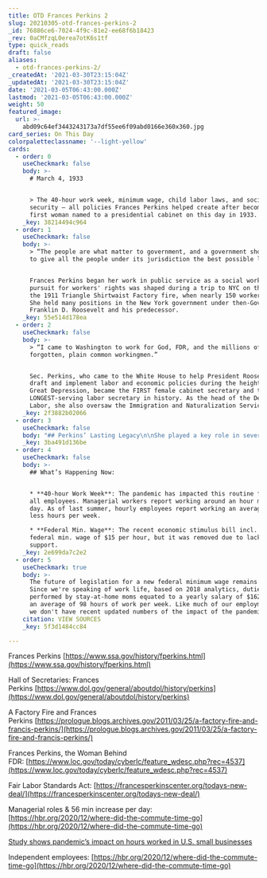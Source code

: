```yaml
---
title: OTD Frances Perkins 2
slug: 20210305-otd-frances-perkins-2
_id: 76886ce6-7024-4f9c-81e2-ee68f6b18423
_rev: 0aCMfzqL0erea7otK6s1tf
type: quick_reads
draft: false
aliases:
  - otd-frances-perkins-2/
_createdAt: '2021-03-30T23:15:04Z'
_updatedAt: '2021-03-30T23:15:04Z'
date: '2021-03-05T06:43:00.000Z'
lastmod: '2021-03-05T06:43:00.000Z'
weight: 50
featured_image:
  url: >-
    abd09c64ef3443243173a7df55ee6f09abd0166e360x360.jpg
card_series: On This Day
colorpaletteclassname: '--light-yellow'
cards:
  - order: 0
    useCheckmark: false
    body: >-
      # March 4, 1933


      > The 40-hour work week, minimum wage, child labor laws, and social
      security – all policies Frances Perkins helped create after becoming the
      first woman named to a presidential cabinet on this day in 1933.
    _key: 38214494c964
  - order: 1
    useCheckmark: false
    body: >-
      > “The people are what matter to government, and a government should aim
      to give all the people under its jurisdiction the best possible life.”


      Frances Perkins began her work in public service as a social worker. Her
      pursuit for workers' rights was shaped during a trip to NYC on the day of
      the 1911 Triangle Shirtwaist Factory fire, when nearly 150 workers died.
      She held many positions in the New York government under then-Governor
      Franklin D. Roosevelt and his predecessor.
    _key: 55e514d178ea
  - order: 2
    useCheckmark: false
    body: >-
      > “I came to Washington to work for God, FDR, and the millions of
      forgotten, plain common workingmen.”


      Sec. Perkins, who came to the White House to help President Roosevelt
      draft and implement labor and economic policies during the height of the
      Great Depression, became the FIRST female cabinet secretary and the
      LONGEST-serving labor secretary in history. As the head of the Dept. of
      Labor, she also oversaw the Immigration and Naturalization Service.
    _key: 2f3882b02066
  - order: 3
    useCheckmark: false
    body: "## Perkins’ Lasting Legacy\n\nShe played a key role in several parts of FDR’s New Deal – including the passing of the Fair Labor Standards Act (1938).\n\n* The act\_established a federal minimum wage ($0.25/hour with a gradual increase over the course of 7 years).\n* It also lowered the standard work week to 44 hours/week (which would decrease to 40 hours/week by 1940)."
    _key: 3ba491d136be
  - order: 4
    useCheckmark: false
    body: >-
      ## What’s Happening Now:


      * **40-hour Work Week**: The pandemic has impacted this routine for nearly
      all employees. Managerial workers report working around an hour more each
      day. As of last summer, hourly employees report working an average of 36%
      less hours per week.

      * **Federal Min. Wage**: The recent economic stimulus bill incl. a *new*
      federal min. wage of $15 per hour, but it was removed due to lack of
      support.
    _key: 2e699da7c2e2
  - order: 5
    useCheckmark: true
    body: >-
      The future of legislation for a new federal minimum wage remains TBD.
      Since we're speaking of work life, based on 2018 analytics, duties
      performed by stay-at-home moms equated to a yearly salary of $162,581 with
      an average of 98 hours of work per week. Like much of our employment data,
      we don't have recent updated numbers of the impact of the pandemic.
    citation: VIEW SOURCES
    _key: 5f3d1484cc84

---
```

Frances Perkins [https://www.ssa.gov/history/fperkins.html](https://www.ssa.gov/history/fperkins.html)

Hall of Secretaries: Frances Perkins [https://www.dol.gov/general/aboutdol/history/perkins](https://www.dol.gov/general/aboutdol/history/perkins)

A Factory Fire and Frances Perkins [https://prologue.blogs.archives.gov/2011/03/25/a-factory-fire-and-francis-perkins/](https://prologue.blogs.archives.gov/2011/03/25/a-factory-fire-and-francis-perkins/)

Frances Perkins, the Woman Behind FDR: [https://www.loc.gov/today/cyberlc/feature_wdesc.php?rec=4537](https://www.loc.gov/today/cyberlc/feature_wdesc.php?rec=4537)

Fair Labor Standards Act: [https://francesperkinscenter.org/todays-new-deal/](https://francesperkinscenter.org/todays-new-deal/)

Managerial roles & 56 min increase per day: [https://hbr.org/2020/12/where-did-the-commute-time-go](https://hbr.org/2020/12/where-did-the-commute-time-go)

[Study shows pandemic’s impact on hours worked in U.S. small businesses](https://news.yale.edu/2020/06/22/study-shows-pandemics-impact-hours-worked-us-small-businesses)

Independent employees: [https://hbr.org/2020/12/where-did-the-commute-time-go](https://hbr.org/2020/12/where-did-the-commute-time-go)